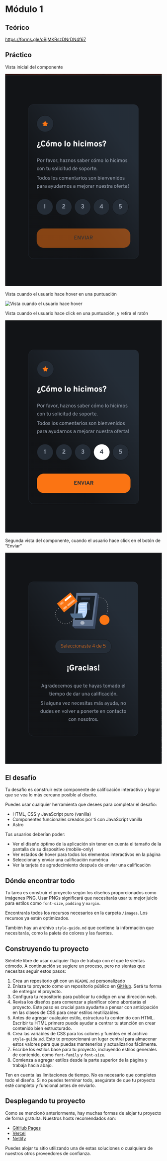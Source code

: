 # Módulo 1

## Teórico

<https://forms.gle/oBjMKRszDNrDN4f67>

## Práctico

Vista inicial del componente

![Vista inicial del componente](./challenge/view-1.png)

Vista cuando el usuario hace hover en una puntuación

![Vista cuando el usuario hace hover](./challeng/view-1-hover.png)

Vista cuando el usuario hace click en una puntuación, y retira el ratón

![Vista cuando el usuario hace click](./challenge/view-1-selected.png)

Segunda vista del componente, cuando el usuario hace click en el botón de "Enviar"

![Vista cuando el usuario hace click en el botón de "Enviar"](./challenge/view-2.png)

## El desafío

Tu desafío es construir este componente de calificación interactivo y lograr que se vea lo más cercano posible al diseño.

Puedes usar cualquier herramienta que desees para completar el desafío:

- HTML, CSS y JavaScript puro (vanilla)
- Componentes funcionales creados por ti con JavaScript vanilla
- Astro

Tus usuarios deberían poder:

- Ver el diseño óptimo de la aplicación sin tener en cuenta el tamaño de la pantalla de su dispositivo (mobile-only)
- Ver estados de hover para todos los elementos interactivos en la página
- Seleccionar y enviar una calificación numérica
- Ver la tarjeta de agradecimiento después de enviar una calificación

## Dónde encontrar todo

Tu tarea es construir el proyecto según los diseños proporcionados como imágenes PNG.
Usar PNGs significará que necesitarás usar tu mejor juicio para estilos como `font-size`, `padding` y `margin`.

Encontrarás todos los recursos necesarios en la carpeta `/images`. Los recursos ya están optimizados.

También hay un archivo `style-guide.md` que contiene la información que necesitarás, como la paleta de colores y las fuentes.

## Construyendo tu proyecto

Siéntete libre de usar cualquier flujo de trabajo con el que te sientas cómodo. A continuación se sugiere un proceso, pero no sientas que necesitas seguir estos pasos:

1. Crea un repositorio git con un `README.md` personalizado
2. Enlaza tu proyecto como un repositorio público en [GitHub](https://github.com/). Será tu forma de entregar el proyecto.
3. Configura tu repositorio para publicar tu código en una dirección web.
4. Revisa los diseños para comenzar a planificar cómo abordarás el proyecto. Este paso es crucial para ayudarte a pensar con anticipación en las clases de CSS para crear estilos reutilizables.
5. Antes de agregar cualquier estilo, estructura tu contenido con HTML. Escribir tu HTML primero puede ayudar a centrar tu atención en crear contenido bien estructurado.
6. Crea las variables de CSS para los colores y fuentes en el archivo `style-guide.md`. Esto te proporcionará un lugar central para almacenar estos valores para que puedas mantenerlos y actualizarlos fácilmente.
7. Escribe los estilos base para tu proyecto, incluyendo estilos generales de contenido, como `font-family` y `font-size`.
8. Comienza a agregar estilos desde la parte superior de la página y trabaja hacia abajo.

Ten en cuenta las limitaciones de tiempo. No es necesario que completes todo el diseño. Si no puedes terminar todo, asegúrate de que tu proyecto esté completo y funcional antes de enviarlo.

## Desplegando tu proyecto

Como se mencionó anteriormente, hay muchas formas de alojar tu proyecto de forma gratuita. Nuestros hosts recomendados son:

- [GitHub Pages](https://pages.github.com/)
- [Vercel](https://vercel.com/)
- [Netlify](https://www.netlify.com/)

Puedes alojar tu sitio utilizando una de estas soluciones o cualquiera de nuestros otros proveedores de confianza.
